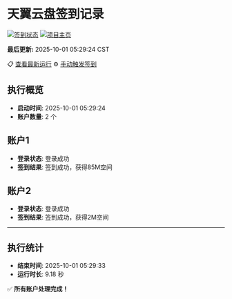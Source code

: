 # 天翼云盘签到记录

[![签到状态](https://github.com/xdrive5/cloud9/actions/workflows/main.yml/badge.svg)](https://github.com/xdrive5/cloud9/actions/workflows/main.yml) [![项目主页](https://img.shields.io/badge/GitHub-项目主页-blue?logo=github)](https://github.com/xdrive5/cloud9)

**最后更新:** 2025-10-01 05:29:24 CST

📋 [查看最新运行](https://github.com/xdrive5/cloud9/actions/runs/18144000520) ⚙️ [手动触发签到](https://github.com/xdrive5/cloud9/actions/workflows/main.yml)

## 执行概览
- **启动时间**: 2025-10-01 05:29:24
- **账户数量**: 2 个

## 账户1
- **登录状态**: 登录成功
- **签到结果**: 签到成功，获得85M空间

## 账户2
- **登录状态**: 登录成功
- **签到结果**: 签到成功，获得2M空间

---
## 执行统计
- **结束时间**: 2025-10-01 05:29:33
- **运行时长**: 9.18 秒

✅ **所有账户处理完成！**
